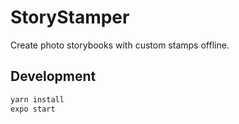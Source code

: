 # StoryStamper
Create photo storybooks with custom stamps offline.

## Development

```bash
yarn install
expo start
```
